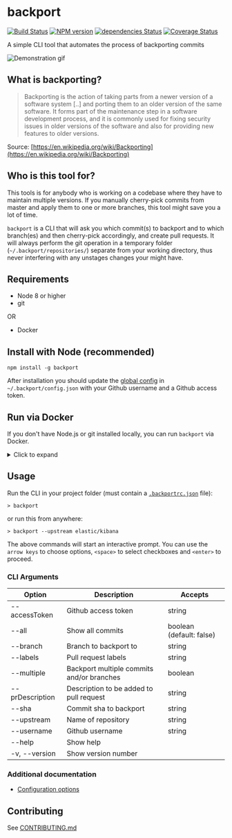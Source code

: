 # backport

[![Build Status](https://travis-ci.org/sqren/backport.svg?branch=master)](https://travis-ci.org/sqren/backport)
[![NPM version](https://img.shields.io/npm/v/backport.svg)](https://www.npmjs.com/package/backport)
[![dependencies Status](https://david-dm.org/sqren/backport/status.svg)](https://david-dm.org/sqren/backport)
[![Coverage Status](https://coveralls.io/repos/github/sqren/backport/badge.svg?branch=master)](https://coveralls.io/github/sqren/backport?branch=master)

A simple CLI tool that automates the process of backporting commits

![Demonstration gif](https://i.makeagif.com/media/10-05-2017/kEJLqe.gif)

## What is backporting?

> Backporting is the action of taking parts from a newer version of a software system [..] and porting them to an older version of the same software. It forms part of the maintenance step in a software development process, and it is commonly used for fixing security issues in older versions of the software and also for providing new features to older versions.

Source: [https://en.wikipedia.org/wiki/Backporting](https://en.wikipedia.org/wiki/Backporting)

## Who is this tool for?

This tools is for anybody who is working on a codebase where they have to maintain multiple versions. If you manually cherry-pick commits from master and apply them to one or more branches, this tool might save you a lot of time.

`backport` is a CLI that will ask you which commit(s) to backport and to which branch(es) and then cherry-pick accordingly, and create pull requests. It will always perform the git operation in a temporary folder (`~/.backport/repositories/`) separate from your working directory, thus never interfering with any unstages changes your might have.

## Requirements

- Node 8 or higher
- git

OR

- Docker

## Install with Node (recommended)

```
npm install -g backport
```

After installation you should update the [global config](https://github.com/sqren/backport/blob/master/docs/configuration.md#global-config-backportconfigjson) in `~/.backport/config.json` with your Github username and a Github access token.

## Run via Docker

If you don't have Node.js or git installed locally, you can run `backport` via Docker.

<details>
  <summary>Click to expand</summary>
The easiest way is to add the following snippet to your bash profile:

```sh
backport() {
    BACKPORT_CONFIG_DIR=~/.backport
    GIT_CONFIG_FILE=~/.gitconfig

    docker run -it --rm -v $(pwd):/app:ro -v $BACKPORT_CONFIG_DIR:/root/.backport -v $GIT_CONFIG_FILE:/etc/gitconfig sqren/backport "$@"
}
```

Where:

- `BACKPORT_CONFIG_DIR`: This can be ANY empty folder on your local machine. Upon running the docker container for the first time, a [`config.json`](https://github.com/sqren/backport/blob/master/docs/configuration.md#global-config-backportconfigjson) will be created automatically. This must be filled out with `username` and `accessToken` or these must be passed as CLI arguments: `backport --username <username> --accessToken <accessToken>`
- `GIT_CONFIG_FILE`: Must point to a local [`.gitconfig`](https://gist.github.com/sqren/618ab2f77ffb8b5388d675fe705ed6da) file that contains the user's name and email.

You can now use `backport` as if it was installed on the host machine.
</details>

## Usage

Run the CLI in your project folder (must contain a [`.backportrc.json`](https://github.com/sqren/backport/blob/master/docs/configuration.md#project-config-backportrcjson) file):

```
> backport
```

or run this from anywhere:

```
> backport --upstream elastic/kibana
```

The above commands will start an interactive prompt. You can use the `arrow keys` to choose options, `<space>` to select checkboxes and `<enter>` to proceed.

### CLI Arguments

| Option          | Description                               | Accepts                  |
| --------------- | ----------------------------------------- | ------------------------ |
| --accessToken   | Github access token                       | string                   |
| --all           | Show all commits                          | boolean (default: false) |
| --branch        | Branch to backport to                     | string                   |
| --labels        | Pull request labels                       | string                   |
| --multiple      | Backport multiple commits and/or branches | boolean                  |
| --prDescription | Description to be added to pull request   | string                   |
| --sha           | Commit sha to backport                    | string                   |
| --upstream      | Name of repository                        | string                   |
| --username      | Github username                           | string                   |
| --help          | Show help                                 |                          |
| -v, --version   | Show version number                       |                          |

### Additional documentation

- [Configuration options](https://github.com/sqren/backport/blob/master/docs/configuration.md)

## Contributing

See [CONTRIBUTING.md](https://github.com/sqren/backport/blob/master/CONTRIBUTING.md)
